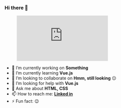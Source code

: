 ### Hi there 👋

<figure><embed src="https://wakatime.com/share/@tonalmathew/aafb09fe-e4e7-4bec-be16-1384e4c6bda8.svg"></embed></figure>

- 🔭 I’m currently working on **Something**
- 🌱 I’m currently learning **Vue.js**
- 👯 I’m looking to collaborate on **Hmm, still looking** :neutral_face:
- 🤔 I’m looking for help with **Vue.js**
- 💬 Ask me about **HTML, CSS**
- 📫 How to reach me: **[Linked in](https://www.linkedin.com/in/tonal-mathew-18a421170/)**
- ⚡ Fun fact: :wink:
